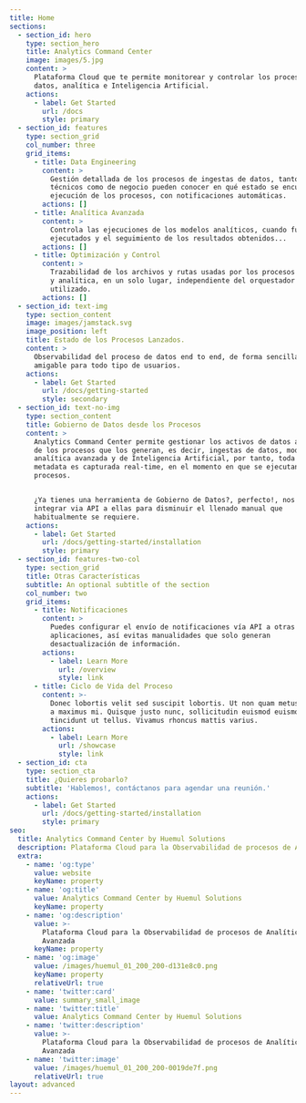 ```yaml
---
title: Home
sections:
  - section_id: hero
    type: section_hero
    title: Analytics Command Center
    image: images/5.jpg
    content: >
      Plataforma Cloud que te permite monitorear y controlar los procesos de
      datos, analítica e Inteligencia Artificial.
    actions:
      - label: Get Started
        url: /docs
        style: primary
  - section_id: features
    type: section_grid
    col_number: three
    grid_items:
      - title: Data Engineering
        content: >
          Gestión detallada de los procesos de ingestas de datos, tanto usuarios
          técnicos como de negocio pueden conocer en qué estado se encuentran la
          ejecución de los procesos, con notificaciones automáticas.
        actions: []
      - title: Analítica Avanzada
        content: >
          Controla las ejecuciones de los modelos analíticos, cuando fueron
          ejecutados y el seguimiento de los resultados obtenidos...
        actions: []
      - title: Optimización y Control
        content: >
          Trazabilidad de los archivos y rutas usadas por los procesos de datos
          y analítica, en un solo lugar, independiente del orquestador
          utilizado.
        actions: []
  - section_id: text-img
    type: section_content
    image: images/jamstack.svg
    image_position: left
    title: Estado de los Procesos Lanzados.
    content: >
      Observabilidad del proceso de datos end to end, de forma sencilla y
      amigable para todo tipo de usuarios.
    actions:
      - label: Get Started
        url: /docs/getting-started
        style: secondary
  - section_id: text-no-img
    type: section_content
    title: Gobierno de Datos desde los Procesos
    content: >
      Analytics Command Center permite gestionar los activos de datos a partir
      de los procesos que los generan, es decir, ingestas de datos, modelos de
      analítica avanzada y de Inteligencia Artificial, por tanto, toda la
      metadata es capturada real-time, en el momento en que se ejecutan los
      procesos.


      ¿Ya tienes una herramienta de Gobierno de Datos?, perfecto!, nos podemos
      integrar via API a ellas para disminuir el llenado manual que
      habitualmente se requiere.
    actions:
      - label: Get Started
        url: /docs/getting-started/installation
        style: primary
  - section_id: features-two-col
    type: section_grid
    title: Otras Características
    subtitle: An optional subtitle of the section
    col_number: two
    grid_items:
      - title: Notificaciones
        content: >
          Puedes configurar el envío de notificaciones vía API a otras
          aplicaciones, así evitas manualidades que solo generan
          desactualización de información.
        actions:
          - label: Learn More
            url: /overview
            style: link
      - title: Ciclo de Vida del Proceso
        content: >-
          Donec lobortis velit sed suscipit lobortis. Ut non quam metus. Nullam
          a maximus mi. Quisque justo nunc, sollicitudin euismod euismod at,
          tincidunt ut tellus. Vivamus rhoncus mattis varius.
        actions:
          - label: Learn More
            url: /showcase
            style: link
  - section_id: cta
    type: section_cta
    title: ¿Quieres probarlo?
    subtitle: 'Hablemos!, contáctanos para agendar una reunión.'
    actions:
      - label: Get Started
        url: /docs/getting-started/installation
        style: primary
seo:
  title: Analytics Command Center by Huemul Solutions
  description: Plataforma Cloud para la Observabilidad de procesos de Analítica Avanzada
  extra:
    - name: 'og:type'
      value: website
      keyName: property
    - name: 'og:title'
      value: Analytics Command Center by Huemul Solutions
      keyName: property
    - name: 'og:description'
      value: >-
        Plataforma Cloud para la Observabilidad de procesos de Analítica
        Avanzada
      keyName: property
    - name: 'og:image'
      value: /images/huemul_01_200_200-d131e8c0.png
      keyName: property
      relativeUrl: true
    - name: 'twitter:card'
      value: summary_small_image
    - name: 'twitter:title'
      value: Analytics Command Center by Huemul Solutions
    - name: 'twitter:description'
      value: >-
        Plataforma Cloud para la Observabilidad de procesos de Analítica
        Avanzada
    - name: 'twitter:image'
      value: /images/huemul_01_200_200-0019de7f.png
      relativeUrl: true
layout: advanced
---
```

